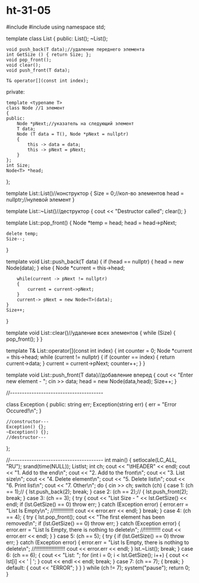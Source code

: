 # ht-31-05

#include <iostream>
#include <algorithm>
using namespace std;

  
template <typename T>
class List
{
public:
    List();
    ~List();
    
    void push_back(T data);//удаление переднего элемента
    int GetSize () { return Size; };
    void pop_front();
    void clear();
    void push_front(T data);
    
    T& operator[](const int index);
    
private:
    
    template <typename T>
    class Node //1 элемент
    {
    public:
        Node *pNext;//указатель на следующий элемент
        T data;
        Node (T data = T(), Node *pNext = nullptr)
        {
            this -> data = data;
            this -> pNext = pNext;
        }
    };
    int Size;
    Node<T> *head;
    
};

template <typename T>
List<T>::List()//конструктор
{
    Size = 0;//кол-во элементов
    head = nullptr;//нулевой элемент
}

template <typename T>
List<T>::~List()//деструктор
{
    cout << "Destructor called";
    clear();
}

template <typename T>
List<T>::pop_front()
{
    Node<T> *temp = head;
	head = head->pNext;
	
	delete temp;
	Size--;
}

template <typename T>
void List<T>::push_back(T data)
{
    if (head == nullptr)
    {
        head = new Node<T>(data);
    }
    else
    {
        Node<T> *current = this->head;
        
        while(current -> pNext != nullptr)
        {
            current = current->pNext;
        }
        current-> pNext = new Node<T>(data);
    }
    Size++;
}

template <typename T>
void List<T>::clear()//удаление всех элементов
{
    while (Size)
	{
		pop_front();
	}
}

template <typename T>
T& List<T>::operator[](const int index)
{
    int counter = 0;
	Node<T> *current = this->head;
	while (current != nullptr)
	{
		if (counter == index)
		{
			return current->data;
		}
		current = current->pNext;
		counter++;
	}
}

template <typename T>
void List<T>::push_front(T data)//добавление вперед
{
    cout << "Enter new element - ";
	cin >> data;
    head = new Node<T>(data,head);
    Size++;
}
 
//---------------------------------------
  
class Exception
{
public:
	string err;
	Exception(string err)
	{
		err = "Error Occured!\n";
	}
	
	//constructor---
	Exception() {};
	~Exception() {};
	//destructor---
};

//---------------------------------------
int main()
{
    setlocale(LC_ALL, "RU");
    srand(time(NULL));
	List<int>lst;
	int ch;
	cout << "\tHEADER" << endl;
	cout << "1. Add to the end\n";
	cout << "2. Add to the front\n";
	cout << "3. List size\n";
	cout << "4. Delete element\n";
	cout << "5. Delete list\n";
	cout << "6. Print list\n";
	cout << "7. Other\n";
	do {
		cin >> ch;
		switch (ch) 
		{
		case 1: (ch == 1);//
		{
			lst.push_back(2);
			break;
		}
		case 2: (ch == 2);//
		{
			lst.push_front(2);
			break;
		}
		case 3: (ch == 3);
		{
		    try
		    {
		        cout << "List Size - " << lst.GetSize() << endl;
			    if (lst.GetSize() == 0)
					throw err;
		    }
			catch (Exception error)
			{
				error.err = "List Is Empty\n"; //!!!!!!!!!!!!!
				cout << error.err << endl;
			}
			break;
		}
		case 4: (ch == 4);
		{
			try
			{
				lst.pop_front();
				cout << "The first element has been removed\n";
				if (lst.GetSize() == 0)
					throw err;
			}
			catch (Exception error)
			{
				error.err = "List Is Empty, there is nothing to delete\n"; //!!!!!!!!!!!
				cout << error.err << endl;
			}
		}
		case 5: (ch == 5);
		{
			try 
			{
				if (lst.GetSize() == 0)
					throw err;
			}
			catch (Exception error)
			{
				error.err = "List Is Empty, there is nothing to delete\n"; //!!!!!!!!!!!!!!!!!!!!
				cout << error.err << endl;
			}
			lst.~List();
			break;
		}
		case 6: (ch == 6);
		{
			cout << "List: "; 
			for (int i = 0; i < lst.GetSize(); i++)
			{
				cout << lst[i] << ' | ';
			}
			cout << endl << endl;
			break;
		}
		case 7: (ch == 7);
		{
			break;
		}
		default:
		{
			cout << "ERROR";
		}
		}
	} while (ch != 7);
	system("pause");
	return 0;
}
